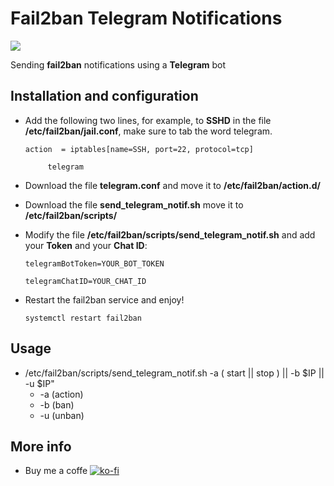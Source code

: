 # Fail2ban Telegram Notifications

![](https://deividsdocs.files.wordpress.com/2020/04/telegram_notifications_fail2ban.jpg)

Sending **fail2ban** notifications using a **Telegram** bot

## Installation and configuration
- Add the following two lines, for example, to **SSHD** in the file **/etc/fail2ban/jail.conf**, make sure to tab the word telegram.
  
  `action  = iptables[name=SSH, port=22, protocol=tcp]`
	
  `		telegram`
- Download the file **telegram.conf** and move it to **/etc/fail2ban/action.d/**
- Download the file **send_telegram_notif.sh** move it to **/etc/fail2ban/scripts/**
- Modify the file **/etc/fail2ban/scripts/send_telegram_notif.sh** and add your **Token** and your **Chat ID**:

  `telegramBotToken=YOUR_BOT_TOKEN`

  `telegramChatID=YOUR_CHAT_ID`
- Restart the fail2ban service and enjoy!

  `systemctl restart fail2ban`
 
## Usage
+ /etc/fail2ban/scripts/send_telegram_notif.sh -a ( start || stop ) || -b $IP || -u $IP"
  + -a (action)
  + -b (ban)
  + -u (unban)
  
## More info
- Buy me a coffe [![ko-fi](https://www.ko-fi.com/img/githubbutton_sm.svg)](https://ko-fi.com/U7U01LTQB)
